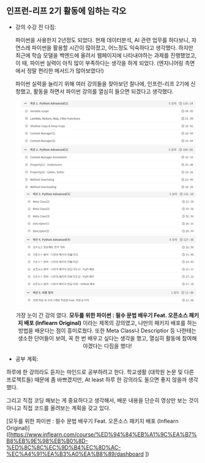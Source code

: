 ## 인프런-리프 2기 활동에 임하는 각오

- 강의 수강 전 다짐:

  파이썬을 사용한지 2년정도 되었다. 현재 데이터분석, AI 관련 업무를 하다보니, 자연스레 파이썬을 활용할 시간이 많아졌고, 어느정도 익숙하다고 생각했다. 하지만 최근에 학습 모델을 백엔드에 올려서 웹페이지에 나타내야하는 과제를 진행했었고, 이 때, 파이썬 실력이 아직 많이 부족하다는 생각을 하게 되었다. (엔지니어링 측면에서 정말 편리한 메서드가 많아보였다!) 

   파이썬 실력을 늘리기 위해 여러 강의들을 찾아보던 찰나에, 인프런-리프 2기에 신청했고, 활동을 하면서 파이썬 강의를 열심히 들으면 되겠다고 생각했다.

  <center> <img src="../image/course1.PNG" </center>

  <center> <img src="../image/course2.PNG" </center>

  가장 눈이 간 강의 였다. <b>모두를 위한 파이썬 : 필수 문법 배우기 Feat. 오픈소스 패키지 배포 (Inflearn Original)</b> 이라는 제목의 강의였고, 나만의 패키지 배포를 하는 방법을 배운다는 점이 흥미로웠다. 또한 Meta Class나 Descriptior 등 나한테는 생소한 단어들이 보여, 꼭 한 번 배우고 싶다는 생각을 했고, 열심히 활동에 참여해야겠다는 다짐을 했다!

  

- 공부 계획: 

하루에 한 강의라도 듣자는 마인드로 공부하려고 한다. 학교생활 (대학원 논문 및 다른 프로젝트들) 때문에 좀 바쁘겠지만, At least 하루 한 강의라도 들으면 좋지 않을까 생각했다.

그리고 직접 코딩 해보는 게  중요하다고 생각해서, 배운 내용을 단순히 영상만 보는 것이 아니고 직접 코드를 올려보는 계획을 갖고 있다.  



[모두를 위한 파이썬 : 필수 문법 배우기 Feat. 오픈소스 패키지 배포 (Inflearn Original)]([https://www.inflearn.com/course/%ED%94%84%EB%A1%9C%EA%B7%B8%EB%9E%98%EB%B0%8D-%ED%8C%8C%EC%9D%B4%EC%8D%AC-%EC%A4%91%EA%B3%A0%EA%B8%89/dashboard ])

